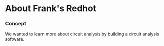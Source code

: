 # About Frank's Redhot

### Concept
We wanted to learn more about circuit analysis by building a circuit analysis software.
